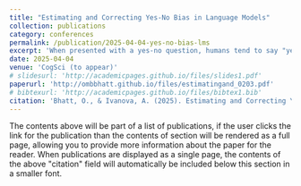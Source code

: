```yaml
---
title: "Estimating and Correcting Yes-No Bias in Language Models"
collection: publications
category: conferences
permalink: /publication/2025-04-04-yes-no-bias-lms
excerpt: 'When presented with a yes-no question, humans tend to say "yes" regardless of the ground truth. This "yes-bias" can be attributed either to the social pressure to agree with an interlocutor or simply to the tendency to mimic the distribution of the input data. Here, we estimate "yes-no" response bias in language models (LMs), with the goal of distinguishing the two theories, and explore two strategies for bias correction. We develop two yes-no question datasets derived from existing world knowledge datasets, and test 16 open-weight LMs. We find that LMs often show response bias on yes-no questions, but that it is highly variable, deviating from bias observed in humans. We further present a novel bias correction method, which eliminates bias and improves model performance. Evidence of non-humanlike response bias in LMs informs us on the source of yes-bias in humans, and the efficacy of our bias correction method holds promise for LM evaluation.'
date: 2025-04-04
venue: 'CogSci (to appear)'
# slidesurl: 'http://academicpages.github.io/files/slides1.pdf'
paperurl: 'http://ombbhatt.github.io/files/estimatingand_0203.pdf'
# bibtexurl: 'http://academicpages.github.io/files/bibtex1.bib'
citation: 'Bhatt, O., & Ivanova, A. (2025). Estimating and Correcting Yes-No Bias in Language Models. Proceedings of the Annual Meeting of the Cognitive Science Society, 47.'
---
```

The contents above will be part of a list of publications, if the user clicks the link for the publication than the contents of section will be rendered as a full page, allowing you to provide more information about the paper for the reader. When publications are displayed as a single page, the contents of the above "citation" field will automatically be included below this section in a smaller font.
